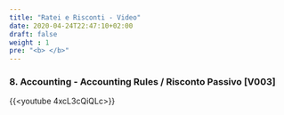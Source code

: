 ```yaml
---
title: "Ratei e Risconti - Video"
date: 2020-04-24T22:47:10+02:00
draft: false
weight : 1
pre: "<b> </b>"
---
```

 
### 8. Accounting - Accounting Rules / Risconto Passivo [V003]
{{<youtube 4xcL3cQiQLc>}}
